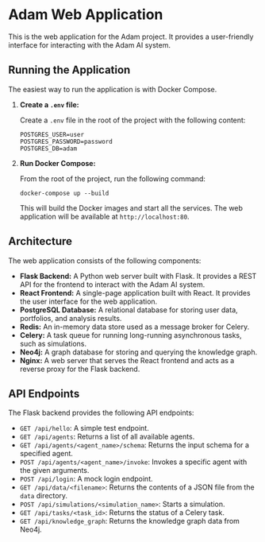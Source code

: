# Adam Web Application

This is the web application for the Adam project. It provides a user-friendly interface for interacting with the Adam AI system.

## Running the Application

The easiest way to run the application is with Docker Compose.

1.  **Create a `.env` file:**

    Create a `.env` file in the root of the project with the following content:

    ```
    POSTGRES_USER=user
    POSTGRES_PASSWORD=password
    POSTGRES_DB=adam
    ```

2.  **Run Docker Compose:**

    From the root of the project, run the following command:

    ```
    docker-compose up --build
    ```

    This will build the Docker images and start all the services. The web application will be available at `http://localhost:80`.

## Architecture

The web application consists of the following components:

*   **Flask Backend:** A Python web server built with Flask. It provides a REST API for the frontend to interact with the Adam AI system.
*   **React Frontend:** A single-page application built with React. It provides the user interface for the web application.
*   **PostgreSQL Database:** A relational database for storing user data, portfolios, and analysis results.
*   **Redis:** An in-memory data store used as a message broker for Celery.
*   **Celery:** A task queue for running long-running asynchronous tasks, such as simulations.
*   **Neo4j:** A graph database for storing and querying the knowledge graph.
*   **Nginx:** A web server that serves the React frontend and acts as a reverse proxy for the Flask backend.

## API Endpoints

The Flask backend provides the following API endpoints:

*   `GET /api/hello`: A simple test endpoint.
*   `GET /api/agents`: Returns a list of all available agents.
*   `GET /api/agents/<agent_name>/schema`: Returns the input schema for a specified agent.
*   `POST /api/agents/<agent_name>/invoke`: Invokes a specific agent with the given arguments.
*   `POST /api/login`: A mock login endpoint.
*   `GET /api/data/<filename>`: Returns the contents of a JSON file from the `data` directory.
*   `POST /api/simulations/<simulation_name>`: Starts a simulation.
*   `GET /api/tasks/<task_id>`: Returns the status of a Celery task.
*   `GET /api/knowledge_graph`: Returns the knowledge graph data from Neo4j.
